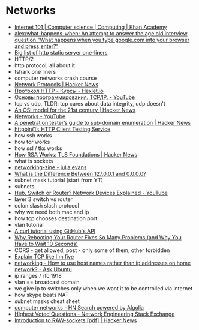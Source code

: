 # Networks
- [Internet 101 | Computer science | Computing | Khan Academy](https://www.khanacademy.org/computing/computer-science/internet-intro)
- [alex/what-happens-when: An attempt to answer the age old interview question "What happens when you type google.com into your browser and press enter?"](https://github.com/alex/what-happens-when)
- [Big list of http static server one-liners](https://gist.github.com/willurd/5720255)
- HTTP/2
- http protocol, all about it
- tshark one liners
- computer networks crash course
- [Network Protocols | Hacker News](https://news.ycombinator.com/item?id=14468471)
- [Протокол HTTP - Курсы - Hexlet.io](https://ru.hexlet.io/courses/http_protocol)
- [Основы программирования. TCP/IP. - YouTube](https://www.youtube.com/watch?v=ne6L7AyIsxY)
- tcp vs udp, TLDR: tcp cares about data integrity, udp doesn't
- [An OSI model for the 21st century | Hacker News](https://news.ycombinator.com/item?id=15058090)
- [Networks - YouTube](https://www.youtube.com/playlist?list=PL4qBE1-4ZNC0vRWI_05a3YePdF1WHberD)
- [A penetration tester’s guide to sub-domain enumeration | Hacker News](https://news.ycombinator.com/item?id=15676951)
- [httpbin(1): HTTP Client Testing Service](http://httpbin.org/)
- how ssh works
- how tor works
- how ssl / tks works
- [How RSA Works: TLS Foundations | Hacker News](https://news.ycombinator.com/item?id=15909134)
- what is sockets
- [networking-zine - julia evans](https://jvns.ca/networking-zine.pdf)
- [What is the Difference Between 127.0.0.1 and 0.0.0.0?](https://www.howtogeek.com/225487/what-is-the-difference-between-127.0.0.1-and-0.0.0.0/)
- subnet mask tutorial (start from YT)
- subnets
- [Hub, Switch or Router? Network Devices Explained - YouTube](https://www.youtube.com/watch?v=Ofjsh_E4HFY)
- layer 3 switch vs router
- colon slash slash protocol
- why we need both mac and ip
- how tcp chooses destination port
- vlan tutorial
- [A curl tutorial using GitHub's API](https://gist.github.com/caspyin/2288960)
- [Why Rebooting Your Router Fixes So Many Problems (and Why You Have to Wait 10 Seconds)](https://www.howtogeek.com/165110/do-i-really-have-to-unplug-my-cable-modem-for-at-least-10-seconds/)
- CORS - get allowed, post - only some of them, other forbidden
- [Explain TCP like I'm five](https://dev.to/ben/explain-tcp-like-im-five)
- [networking - How to use host names rather than ip addresses on home network? - Ask Ubuntu](https://askubuntu.com/questions/150617/how-to-use-host-names-rather-than-ip-addresses-on-home-network)
- ip ranges / rfc 1918
- vlan == broadcast domain 
- we give ip to switches only when we want it to be controlled via internet
- how skype beats NAT
- subnet masks cheat sheet
- [computer networks - HN Search powered by Algolia](https://hn.algolia.com/?query=computer%20networks&sort=byPopularity&prefix&page=0&dateRange=all&type=story)
- [Highest Voted Questions - Network Engineering Stack Exchange](https://networkengineering.stackexchange.com/questions)
- [Introduction to RAW-sockets [pdf] | Hacker News](https://news.ycombinator.com/item?id=16039467)
